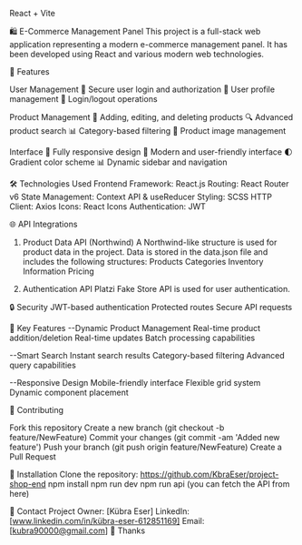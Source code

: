 React + Vite

🛍️ E-Commerce Management Panel
This project is a full-stack web application representing a modern e-commerce management panel. It has been developed using React and various modern web technologies.

🌟 Features

User Management
🔐 Secure user login and authorization
👤 User profile management
🚪 Login/logout operations

Product Management
📝 Adding, editing, and deleting products
🔍 Advanced product search
📊 Category-based filtering
📸 Product image management

Interface
📱 Fully responsive design
🎨 Modern and user-friendly interface
🌓 Gradient color scheme
📊 Dynamic sidebar and navigation

🛠️ Technologies Used
Frontend Framework: React.js
Routing: React Router v6
State Management: Context API & useReducer
Styling: SCSS
HTTP Client: Axios
Icons: React Icons
Authentication: JWT

🌐 API Integrations

1. Product Data API (Northwind)
A Northwind-like structure is used for product data in the project. Data is stored in the data.json file and includes the following structures:
Products
Categories
Inventory Information
Pricing

3. Authentication API
Platzi Fake Store API is used for user authentication.

🔒 Security
JWT-based authentication
Protected routes
Secure API requests

🎯 Key Features
--Dynamic Product Management
Real-time product addition/deletion
Real-time updates
Batch processing capabilities

--Smart Search
Instant search results
Category-based filtering
Advanced query capabilities

--Responsive Design
Mobile-friendly interface
Flexible grid system
Dynamic component placement

👥 Contributing

Fork this repository
Create a new branch (git checkout -b feature/NewFeature)
Commit your changes (git commit -am 'Added new feature')
Push your branch (git push origin feature/NewFeature)
Create a Pull Request

🚀 Installation
Clone the repository: https://github.com/KbraEser/project-shop-end
npm install
npm run dev
npm run api (you can fetch the API from here)

🤝 Contact
Project Owner: [Kübra Eser]
LinkedIn: [www.linkedin.com/in/kübra-eser-612851169]
Email: [kubra90000@gmail.com]
🙏 Thanks

